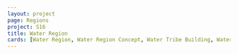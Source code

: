 ```yaml
---
layout: project
page: Regions
project: S16
title: Water Region
cards: [Water Region, Water Region Concept, Water Tribe Building, Water Tribe Village, Waterfall]
---
```

